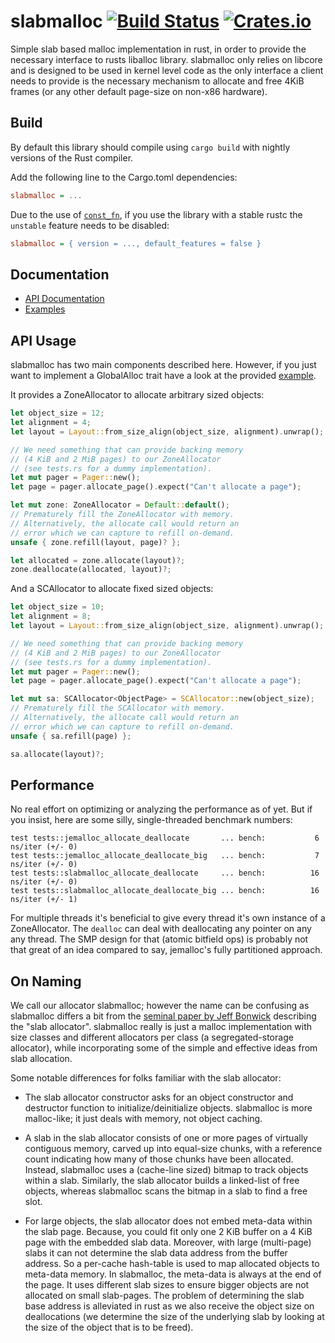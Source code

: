 # slabmalloc [![Build Status](https://travis-ci.org/gz/rust-slabmalloc.svg)](https://travis-ci.org/gz/rust-slabmalloc) [![Crates.io](https://img.shields.io/crates/v/slabmalloc.svg)](https://crates.io/crates/slabmalloc)

Simple slab based malloc implementation in rust, in order to provide the
necessary interface to rusts liballoc library. slabmalloc only relies on
libcore and is designed to be used in kernel level code as the only interface a
client needs to provide is the necessary mechanism to allocate and free 4KiB
frames (or any other default page-size on non-x86 hardware).

## Build

By default this library should compile using `cargo build` with nightly versions of the
Rust compiler.

Add the following line to the Cargo.toml dependencies:

```cfg
slabmalloc = ...
```

Due to the use of [`const_fn`](https://github.com/rust-lang/rust/issues/57563),
if you use the library with a stable rustc the `unstable` feature needs to be
disabled:

```cfg
slabmalloc = { version = ..., default_features = false }
```

## Documentation

* [API Documentation](https://docs.rs/slabmalloc)
* [Examples](examples/global_alloc.rs)

## API Usage

slabmalloc has two main components described here. However, if you just want to
implement a GlobalAlloc trait have a look at the provided
[example](examples/global_alloc.rs).

It provides a ZoneAllocator to allocate arbitrary sized objects:

```rust
let object_size = 12;
let alignment = 4;
let layout = Layout::from_size_align(object_size, alignment).unwrap();

// We need something that can provide backing memory
// (4 KiB and 2 MiB pages) to our ZoneAllocator
// (see tests.rs for a dummy implementation).
let mut pager = Pager::new();
let page = pager.allocate_page().expect("Can't allocate a page");

let mut zone: ZoneAllocator = Default::default();
// Prematurely fill the ZoneAllocator with memory.
// Alternatively, the allocate call would return an
// error which we can capture to refill on-demand.
unsafe { zone.refill(layout, page)? };

let allocated = zone.allocate(layout)?;
zone.deallocate(allocated, layout)?;
```

And a SCAllocator to allocate fixed sized objects:

```rust
let object_size = 10;
let alignment = 8;
let layout = Layout::from_size_align(object_size, alignment).unwrap();

// We need something that can provide backing memory
// (4 KiB and 2 MiB pages) to our ZoneAllocator
// (see tests.rs for a dummy implementation).
let mut pager = Pager::new();
let page = pager.allocate_page().expect("Can't allocate a page");

let mut sa: SCAllocator<ObjectPage> = SCAllocator::new(object_size);
// Prematurely fill the SCAllocator with memory.
// Alternatively, the allocate call would return an
// error which we can capture to refill on-demand.
unsafe { sa.refill(page) };

sa.allocate(layout)?;
```

## Performance

No real effort on optimizing or analyzing the performance as of yet. But if you
insist, here are some silly, single-threaded benchmark numbers:

```log
test tests::jemalloc_allocate_deallocate       ... bench:           6 ns/iter (+/- 0)
test tests::jemalloc_allocate_deallocate_big   ... bench:           7 ns/iter (+/- 0)
test tests::slabmalloc_allocate_deallocate     ... bench:          16 ns/iter (+/- 0)
test tests::slabmalloc_allocate_deallocate_big ... bench:          16 ns/iter (+/- 1)
```

For multiple threads it's beneficial to give every thread it's own instance of a
ZoneAllocator. The `dealloc` can deal with deallocating any pointer
on any any thread. The SMP design for that (atomic bitfield ops) is probably
not that great of an idea compared to say, jemalloc's fully partitioned approach.

## On Naming

We call our allocator slabmalloc; however the name can be confusing as
slabmalloc differs a bit from the [seminal paper by Jeff
Bonwick](https://dl.acm.org/citation.cfm?id=1267263) describing the "slab
allocator". slabmalloc really is just a malloc implementation with size classes
and different allocators per class (a segregated-storage allocator), while
incorporating some of the simple and effective ideas from slab allocation.

Some notable differences for folks familiar with the slab allocator:

* The slab allocator constructor asks for an object constructor and destructor
function to initialize/deinitialize objects. slabmalloc is more malloc-like;
it just deals with memory, not object caching.

* A slab in the slab allocator consists of one or more pages of virtually
contiguous memory, carved up into equal-size chunks, with a reference count
indicating how many of those chunks have been allocated. Instead, slabmalloc
uses a (cache-line sized) bitmap to track objects within a slab. Similarly, the
slab allocator builds a linked-list of free objects, whereas slabmalloc scans the
bitmap in a slab to find a free slot.

* For large objects, the slab allocator does not embed meta-data within the
slab page. Because, you could fit only one 2 KiB buffer on a 4 KiB page with
the embedded slab data. Moreover, with large (multi-page) slabs it can not
determine the slab data address from the buffer address. So a per-cache
hash-table is used to map allocated objects to meta-data memory. In slabmalloc,
the meta-data is always at the end of the page. It uses different slab sizes to
ensure bigger objects are not allocated on small slab-pages. The problem of
determining the slab base address is alleviated in rust as we also receive the
object size on deallocations (we determine the size of the underlying slab by
looking at the size of the object that is to be freed).